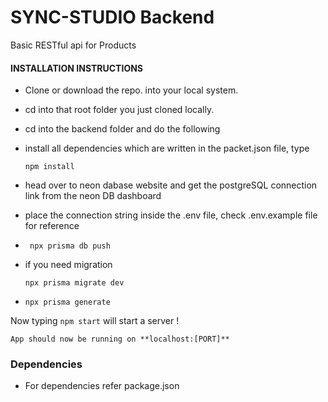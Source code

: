 
# SYNC-STUDIO Backend

Basic RESTful api for Products 



#### INSTALLATION INSTRUCTIONS
-   Clone or download the repo. into your local system.
-   cd into that root folder you just cloned locally.

-   cd into the backend folder and do the following 

-   install all dependencies which are written in the packet.json file, type
    ```
    npm install
    ```

- head over to neon dabase website and get the postgreSQL connection link from the neon DB dashboard
- place the connection string inside the .env file, check .env.example file for reference

-  ```
    npx prisma db push
    ```

- if you need migration 

    ```
    npx prisma migrate dev
    ```


-   ```
    npx prisma generate
    ```

Now typing
    ```
    npm start
    ```
    will start a server !
    
    App should now be running on **localhost:[PORT]**
         
### Dependencies 
 - For dependencies refer package.json
